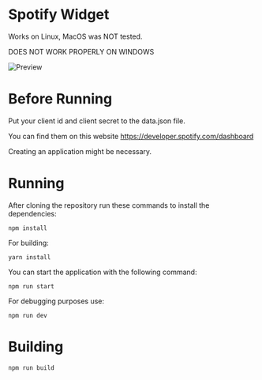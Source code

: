 # Spotify Widget

Works on Linux, MacOS was NOT tested.

DOES NOT WORK PROPERLY ON WINDOWS

![Preview](https://i.imgur.com/KYJ3Nes.png)

# Before Running

Put your client id and client secret to the data.json file.

You can find them on this website https://developer.spotify.com/dashboard

Creating an application might be necessary.

# Running

After cloning the repository run these commands to install the dependencies:

```
npm install
```

For building:

```
yarn install
```

You can start the application with the following command:

```
npm run start
```

For debugging purposes use:

```
npm run dev
```

# Building

```
npm run build
```
